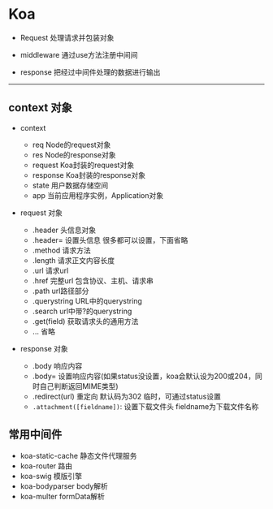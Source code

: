 # Koa 

- Request  处理请求并包装对象

- middleware  通过use方法注册中间间

- response  把经过中间件处理的数据进行输出

---


## context 对象

- context
  - req Node的request对象
  - res Node的response对象
  - request Koa封装的request对象
  - response Koa封装的response对象
  - state 用户数据存储空间
  - app 当前应用程序实例，Application对象

- request 对象
  - .header 头信息对象
  - .header= 设置头信息 很多都可以设置，下面省略
  - .method 请求方法
  - .length 请求正文内容长度
  - .url 请求url
  - .href 完整url 包含协议、主机、请求串
  - .path url路径部分
  - .querystring URL中的querystring
  - .search url中带?的querystring
  - .get(field) 获取请求头的通用方法
  - ... 省略
- response 对象
  - .body 响应内容
  - .body= 设置响应内容(如果status没设置，koa会默认设为200或204，同时自己判断返回MIME类型)
  - .redirect(url) 重定向 默认码为302 临时，可通过status设置
  - `.attachment([fieldname])`: 设置下载文件头 fieldname为下载文件名称

## 常用中间件

- koa-static-cache 静态文件代理服务
- koa-router 路由
- koa-swig 模版引擎
- koa-bodyparser body解析
- koa-multer formData解析